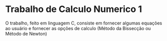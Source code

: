 # Trabalho de Calculo Numerico 1
O trabalho, feito em linguagem C, consiste em fornecer algumas equações ao usuário e fornecer as opções de calculo (Método da Bissecção ou Método de Newton)
